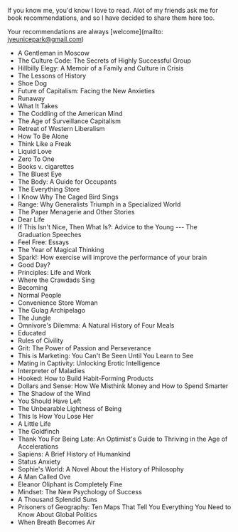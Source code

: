 If you know me, you'd know I love to read. Alot of my friends ask me for book recommendations, and so I have decided to share them here too. 

Your recommendations are always [welcome](mailto: jyeunicepark@gmail.com) 

- A Gentleman in Moscow
- The Culture Code: The Secrets of Highly Successful Group
- Hillbilly Elegy: A Memoir of a Family and Culture in Crisis
- The Lessons of History
- Shoe Dog
- Future of Capitalism: Facing the New Anxieties
- Runaway 
- What It Takes
- The Coddling of the American Mind
- The Age of Surveillance Capitalism 
- Retreat of Western Liberalism 
- How To Be Alone
- Think Like a Freak
- Liquid Love
- Zero To One
- Books v. cigarettes 
- The Bluest Eye
- The Body: A Guide for Occupants
- The Everything Store
- I Know Why The Caged Bird Sings
- Range: Why Generalists Triumph in a Specialized World
- The Paper Menagerie and Other Stories
- Dear Life
- If This Isn't Nice, Then What Is?: Advice to the Young --- The Graduation Speeches
- Feel Free: Essays
- The Year of Magical Thinking
- Spark!: How exercise will improve the performance of your brain
- Good Day? 
- Principles: Life and Work
- Where the Crawdads Sing
- Becoming
- Normal People
- Convenience Store Woman
- The Gulag Archipelago
- The Jungle
- Omnivore's Dilemma: A Natural History of Four Meals
- Educated
- Rules of Civility
- Grit: The Power of Passion and Perseverance
- This is Marketing: You Can't Be Seen Until You Learn to See
- Mating in Captivity: Unlocking Erotic Intelligence
- Interpreter of Maladies
- Hooked: How to Build Habit-Forming Products
- Dollars and Sense: How We Misthink Money and How to Spend Smarter
- The Shadow of the Wind
- You Should Have Left
- The Unbearable Lightness of Being
- This Is How You Lose Her
- A Little Life
- The Goldfinch
- Thank You For Being Late: An Optimist's Guide to Thriving in the Age of Accelerations
- Sapiens: A Brief History of Humankind
- Status Anxiety
- Sophie's World: A Novel About the History of Philosophy
- A Man Called Ove
- Eleanor Oliphant is Completely Fine
- Mindset: The New Psychology of Success
- A Thousand Splendid Suns
- Prisoners of Geography: Ten Maps That Tell You Everything You Need to Know About Global Politics
- When Breath Becomes Air
